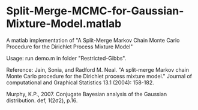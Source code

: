 # Split-Merge-MCMC-for-Gaussian-Mixture-Model.matlab
A matlab implementation of "A Split-Merge Markov Chain Monte Carlo Procedure for the Dirichlet Process Mixture Model"

Usage:
run demo.m in folder "Restricted-Gibbs".





Reference:
Jain, Sonia, and Radford M. Neal. "A split-merge Markov chain Monte Carlo procedure for the Dirichlet process mixture model." Journal of computational and Graphical Statistics 13.1 (2004): 158-182.

Murphy, K.P., 2007. Conjugate Bayesian analysis of the Gaussian distribution. def, 1(2σ2), p.16.
